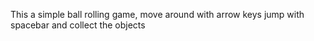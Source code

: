 This a simple ball rolling game, move around with arrow keys jump with spacebar and collect the objects
